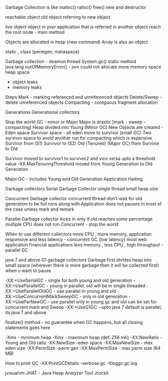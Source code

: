 Garbage Collection is like
malloc()
ralloc()
free()
new and destructor

reachable object
old object referring to new object

live object
object in your application that is referred in another object
reach the root node -  main method

Objects are allocated in heap (new command)
Array is also an object

static , class (permgen, metaspace)

Garbage collection - deamon thread
System.gc() static method
java.lang.outOfMemoryError() - jvm could not allocate more memory space
heap space
- object leaks
- memory leaks

Steps
Mark - marking referenced and unreferenced objects
Delete/Sweep - delete unreferenced objects
Compacting - contguous fragment allocation

Generations
Generational collectors

Stop the world GC - minor or Major
Major is drastic [mark - sweep - compacting]
Heap divided into
Young (Minor GC)
  New Objects are created - Eden space
  Survivor space - all eden move to survivor (small GC)
  Two survivor space to avoid another run for compacting which is expensive
  Survivor from (S1)
  Survivor to (S2)
Old (Tenured) (Major GC)
 from Survivor to Old

Survivor moved to survivor1 to survivor2 and vice versa upto a threshold value
-XX:MaxTenuringThreshold
moved from Young Generation to Old Generation

Major GC - includes Young and Old Generation
Application Halting

Garbage collectors
Serial Garbage Collector
  single thread
  small heap size

Concurrent Garbage collector
  concurrent thread
  don't wait for old generation to be full
  runs along with Application
  does not pauses in most of the case unless mark and remark

Parallel Garbage collector
 kicks in only if old reaches some percentage
 multiple CPU
 does not run Concurrent - stop the world

When to use different collectors
more CPU , more memory, application responsive and less latency - concurrent GC (low latency) most web application financial applications
less memory , less CPU , high throughput - parallel GC

java 7 and above
G1 garbage collectors
Garbage first
divides heap into small space (wherever there is more garbage then it will be collected first)
when u want to pause

-XX:+UseSerialGC - single for both young and old generation
-XX:+UseParallelGC - young in parallel, old will be in single threaded
-XX:+UseParallelOldGC - use parallel in young and old
-XX:+UseConcurrentMarkSweepGC - only in old generation
-XX:+UseParNewGC - use parallel only in young gc and old can be set for concurrent mark and Sweep
-XX:+UseG1GC - upto java 7 default is parallel, its java 7 and above

finalize() method - no guarantee when GC happens, but all closing statements goes here

-Xms - minimum heap
-Xmx - maximum heap (def. 256 mb)
-XX:NewRatio - Young and Old ratio
-XX:NewSize -eden space
-XX:MaxNewSize - max eden size
-XX:PermSize -perm gen
-XX:MaxPermSize - max perm size (64 MB)


How to print GC
-XX:PrintGCDetails
-verbose:gc
-Xloggc:gc.log

jvisualvm
JHAT - Java Heap Analyzer Tool
Jrockit
